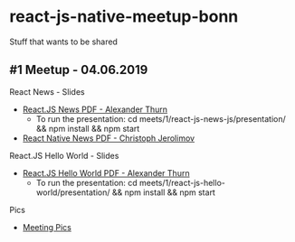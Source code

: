 # react-js-native-meetup-bonn
Stuff that wants to be shared



## #1 Meetup - 04.06.2019

React News - Slides

* [React.JS News PDF - Alexander Thurn](meets/1/react-js-news-js/presentation/dist/presentation.pdf)
    * To run the presentation: cd meets/1/react-js-news-js/presentation/ && npm install && npm start 
* [React Native News PDF - Christoph Jerolimov](meets/1/react-native-news/2019-06-04%20-%20react-native%20mini%20introduction.pdf)

React.JS Hello World - Slides

* [React.JS Hello World PDF - Alexander Thurn](meets/1/react-js-hello-world/presentation/dist/presentation.pdf)
    * To run the presentation: cd meets/1/react-js-hello-world/presentation/ && npm install && npm start 
    
Pics

* [Meeting Pics](meets/1/pics)
